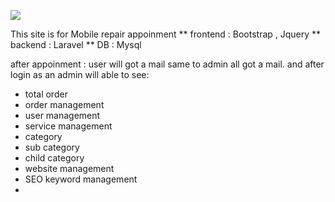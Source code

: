 <a href="https://phonerepairpgmall.com/"> <img src="https://phonerepairpgmall.com/uploads/website-images/logo-2024-02-20-08-45-53-1302.png"> </a>

This site is for Mobile repair appoinment
** frontend : Bootstrap , Jquery
** backend : Laravel 
** DB : Mysql 

after appoinment : 
user will got a mail same to admin all got a mail. 
and after login as an admin will able to see:
<ul>
    <li> total order  </li>
    <li> order management </li>
    <li> user management </li>
    <li>service management</li>
    <li>category  </li>
    <li>sub category </li>
    <li> child category </li>
    <li> website management</li>
    <li> SEO keyword management </li>
    <li> </li>
</ul>


